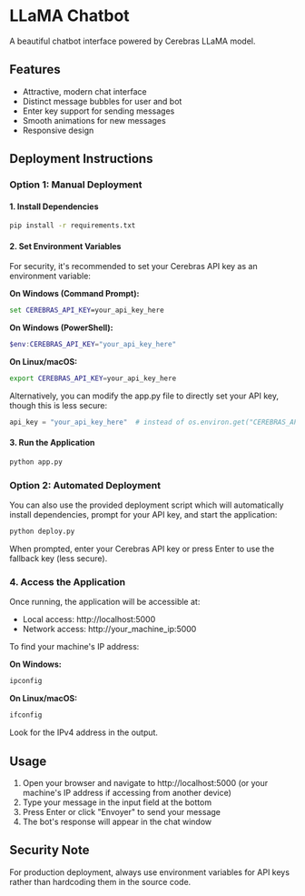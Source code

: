 # LLaMA Chatbot

A beautiful chatbot interface powered by Cerebras LLaMA model.

## Features

- Attractive, modern chat interface
- Distinct message bubbles for user and bot
- Enter key support for sending messages
- Smooth animations for new messages
- Responsive design

## Deployment Instructions

### Option 1: Manual Deployment

#### 1. Install Dependencies

```bash
pip install -r requirements.txt
```

#### 2. Set Environment Variables

For security, it's recommended to set your Cerebras API key as an environment variable:

**On Windows (Command Prompt):**
```cmd
set CEREBRAS_API_KEY=your_api_key_here
```

**On Windows (PowerShell):**
```powershell
$env:CEREBRAS_API_KEY="your_api_key_here"
```

**On Linux/macOS:**
```bash
export CEREBRAS_API_KEY=your_api_key_here
```

Alternatively, you can modify the app.py file to directly set your API key, though this is less secure:

```python
api_key = "your_api_key_here"  # instead of os.environ.get("CEREBRAS_API_KEY", "fallback_key")
```

#### 3. Run the Application

```bash
python app.py
```

### Option 2: Automated Deployment

You can also use the provided deployment script which will automatically install dependencies, prompt for your API key, and start the application:

```bash
python deploy.py
```

When prompted, enter your Cerebras API key or press Enter to use the fallback key (less secure).

### 4. Access the Application

Once running, the application will be accessible at:
- Local access: http://localhost:5000
- Network access: http://your_machine_ip:5000

To find your machine's IP address:

**On Windows:**
```cmd
ipconfig
```

**On Linux/macOS:**
```bash
ifconfig
```

Look for the IPv4 address in the output.

## Usage

1. Open your browser and navigate to http://localhost:5000 (or your machine's IP address if accessing from another device)
2. Type your message in the input field at the bottom
3. Press Enter or click "Envoyer" to send your message
4. The bot's response will appear in the chat window

## Security Note

For production deployment, always use environment variables for API keys rather than hardcoding them in the source code.
